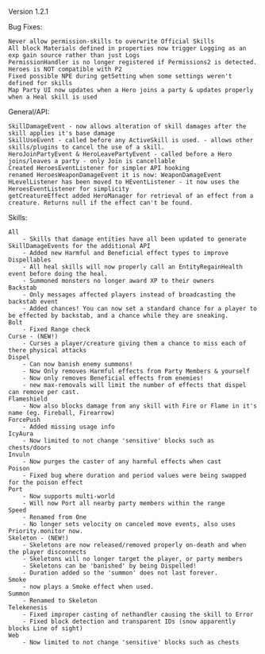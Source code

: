 Version 1.2.1

Bug Fixes:

    Never allow permission-skills to overwrite Official Skills
	All block Materials defined in properties now trigger Logging as an exp gain source rather than just Logs
	PermissionHandler is no longer registered if Permissions2 is detected. Heroes is NOT compatible with P2
	Fixed possible NPE during getSetting when some settings weren't defined for skills
	Map Party UI now updates when a Hero joins a party & updates properly when a Heal skill is used

General/API:

	SkillDamageEvent - now allows alteration of skill damages after the skill applies it's base damage
	SkillUseEvent - called before any ActiveSkill is used. - allows other skills/plugins to cancel the use of a skill.
	HeroJoinPartyEvent & HeroLeavePartyEvent - called before a Hero joins/leaves a party - only Join is cancellable
	Created HeroesEventListener for simpler API hooking
	renamed HeroesWeaponDamageEvent it is now: WeaponDamageEvent
	HLevelListener has been moved to HEventListener - it now uses the HeroesEventListener for simplicity
	getCreatureEffect added HeroManager for retrieval of an effect from a creature. Returns null if the effect can't be found.

Skills:

    All
        - Skills that damage entities have all been updated to generate SkillDamageEvents for the additional API
        - Added new Harmful and Beneficial effect types to improve Dispellables
        - All heal skills will now properly call an EntityRegainHealth event before doing the heal.
        - Summoned monsters no longer award XP to their owners
    Backstab
        - Only messages affected players instead of broadcasting the backstab event
        - Added chances! You can now set a standard chance for a player to be effected by backstab, and a chance while they are sneaking.
    Bolt
        - Fixed Range check
    Curse - (NEW!)
        - Curses a player/creature giving them a chance to miss each of there physical attacks
    Dispel
        - Can now banish enemy summons!
        - Now Only removes Harmful effects from Party Members & yourself
        - Now only removes Beneficial effects from enemies!
        - new max-removals will limit the number of effects that dispel can remove per cast.
    Flameshield
        - Now also blocks damage from any skill with Fire or Flame in it's name (eg. Fireball, Firearrow)
    ForcePush
        - Added missing usage info
    IcyAura
        - Now limited to not change 'sensitive' blocks such as chests/doors
    Invuln
        - Now purges the caster of any harmful effects when cast
    Poison
        - Fixed bug where duration and period values were being swapped for the poison effect
    Port
        - Now supports multi-world
        - Will now Port all nearby party members within the range
    Speed
    	- Renamed from One
    	- No longer sets velocity on canceled move events, also uses Priority.monitor now.
    Skeleton - (NEW!)
        - Skeletons are now released/removed properly on-death and when the player disconnects
        - Skeletons will no longer target the player, or party members
        - Skeletons can be 'banished' by being Dispelled!
        - Duration added so the 'summon' does not last forever.
    Smoke
        - now plays a Smoke effect when used.
    Summon
        - Renamed to Skeleton
    Telekenesis
        - Fixed improper casting of nethandler causing the skill to Error
        - Fixed block detection and transparent IDs (snow apparently blocks Line of sight)
    Web
        - Now limited to not change 'sensitive' blocks such as chests
